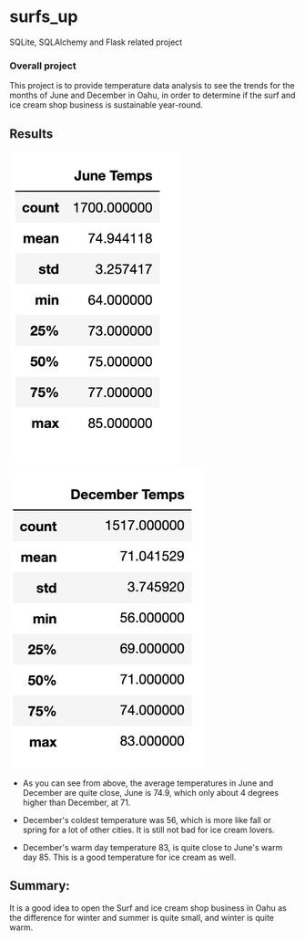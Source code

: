 # surfs_up
SQLite, SQLAlchemy and Flask related project 



### Overall project 

This project is to provide temperature data analysis to see the trends for the months of June and December in Oahu, in order to determine if the surf and ice cream shop business is sustainable year-round.


## Results 

![Jun temps](https://raw.githubusercontent.com/yumik20/surfs_up/main/resources/Jun%20temps.png) ![Dec temps](https://raw.githubusercontent.com/yumik20/surfs_up/main/resources/Dec%20temps.png)

* As you can see from above, the average temperatures in June and December are quite close, June is 74.9, which only about 4 degrees higher than December, at 71. 

* December's coldest temperature was 56, which is more like fall or spring for a lot of other cities. It is still not bad for ice cream lovers. 

* December's warm day temperature 83, is quite close to June's warm day 85. This is a good temperature for ice cream as well.  

## Summary: 

It is a good idea to open the Surf and ice cream shop business in Oahu as the difference for winter and summer is quite small, and winter is quite warm. 
